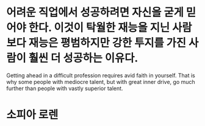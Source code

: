# 어려운 직업에서 성공하려면 자신을 굳게 믿어야 한다. 이것이 탁월한 재능을 지닌 사람보다 재능은 평범하지만 강한 투지를 가진 사람이 훨씬 더 성공하는 이유다.

Getting ahead in a difficult profession requires avid faith in yourself. That is why some people with mediocre talent, but with great inner drive, go much further than people with vastly superior talent.

# 소피아 로렌
